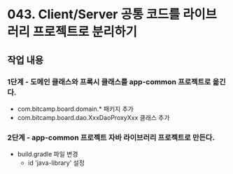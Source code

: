 # 043. Client/Server 공통 코드를 라이브러리 프로젝트로 분리하기

## 작업 내용

### 1단계 - 도메인 클래스와 프록시 클래스를 app-common 프로젝트로 옮긴다.

- com.bitcamp.board.domain.* 패키지 추가
- com.bitcamp.board.dao.XxxDaoProxyXxx 클래스 추가

### 2단계 - app-common 프로젝트 자바 라이브러리 프로젝트로 만든다.

- build.gradle 파일 변경
  - id 'java-library' 설정